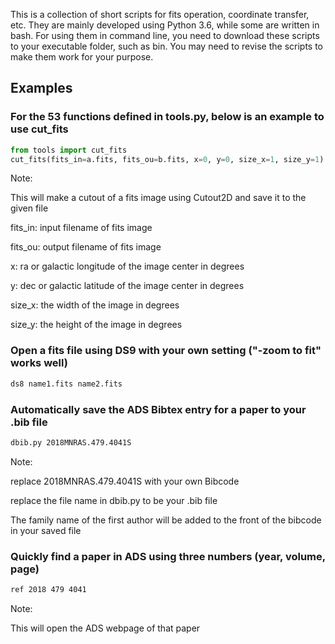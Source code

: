 This is a collection of short scripts for fits operation, coordinate transfer, etc. They are mainly developed using Python 3.6, while some are written in bash. For using them in command line, you need to download these scripts to your executable folder, such as bin. You may need to revise the scripts to make them work for your purpose.

## Examples

### For the 53 functions defined in tools.py, below is an example to use cut_fits
```python
from tools import cut_fits
cut_fits(fits_in=a.fits, fits_ou=b.fits, x=0, y=0, size_x=1, size_y=1)
```
Note:

This will make a cutout of a fits image using Cutout2D and save it to the given file

fits_in: input filename of fits image

fits_ou: output filename of fits image

x: ra or galactic longitude of the image center in degrees

y: dec or galactic latitude of the image center in degrees

size_x: the width of the image in degrees

size_y: the height of the image in degrees

### Open a fits file using DS9 with your own setting ("-zoom to fit" works well)                                   
```bash
ds8 name1.fits name2.fits
```

### Automatically save the ADS Bibtex entry for a paper to your .bib file
```bash
dbib.py 2018MNRAS.479.4041S
```
Note: 

replace 2018MNRAS.479.4041S with your own Bibcode

replace the file name in dbib.py to be your .bib file

The family name of the first author will be added to the front of the bibcode in your saved file

### Quickly find a paper in ADS using three numbers (year, volume, page)
```bash
ref 2018 479 4041
```
Note:

This will open the ADS webpage of that paper 
